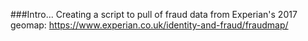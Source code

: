 ###Intro...
Creating a script to pull of fraud data from Experian's 2017 geomap: 
https://www.experian.co.uk/identity-and-fraud/fraudmap/